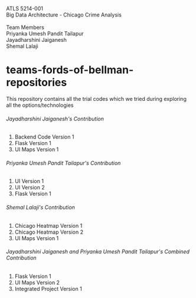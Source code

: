 ATLS 5214-001 </br>
Big Data Architecture - Chicago Crime Analysis</br>
<br/>
Team Members </br>
Priyanka Umesh Pandit Tailapur </br>
Jayadharshini Jaiganesh </br>
Shemal Lalaji </br>

# teams-fords-of-bellman-repositories</br>
This repository contains all the trial codes which we tried during exploring all the options/technologies <br/>

###### Jayadharshini Jaiganesh's Contribution <br/>
1. Backend Code Version 1 <br/>
2. Flask Version 1 <br/>
3. UI Maps Version 1 <br/>

###### Priyanka Umesh Pandit Tailapur's Contribution <br/>
1. UI Version 1 <br/>
2. UI Version 2 <br/>
3. Flask Version 1 <br/>

###### Shemal Lalaji's Contribution <br/>
1. Chicago Heatmap Version 1 <br/>
2. Chicago Heatmap Version 2 <br/>
3. UI Maps Version 1 <br/>

###### Jayadharshini Jaiganesh and Priyanka Umesh Pandit Tailapur's Combined Contribution <br/>
1. Flask Version 1 <br/>
3. UI Maps Version 2 <br/>
4. Integrated Project Version 1 <br/>
